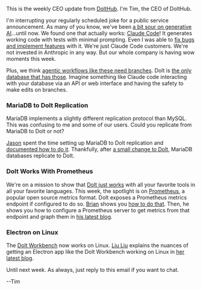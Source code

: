 This is the weekly CEO update from [DoltHub](https://www.dolthub.com/). I'm Tim, the CEO of DoltHub. 

I'm interrupting your regularly scheduled joke for a public service announcement. As many of you know, we've been [a bit sour on generative AI](https://www.dolthub.com/blog/2025-04-23-coding-agents-suck-too/)...until now. We found one that actually works: [Claude Code](https://www.anthropic.com/claude-code)! It generates working code with tests with minimal prompting. Even I was able to [fix bugs and implement features](https://github.com/dolthub/dolt/pulls?q=is%3Apr+is%3Aclosed+author%3Atimsehn) with it. We're just Claude Code customers. We're not invested in Anthropic in any way. But our whole company is having wow moments this week. 

Plus, we think [agentic workflows like these need branches](https://www.dolthub.com/blog/2025-03-17-dolt-agentic-workflows/). Dolt is [the only database that has those](https://www.dolthub.com/blog/2024-09-18-database-branches/). Imagine something like Claude code interacting with your database via an API or web interface and having the safety to make edits on branches.

### MariaDB to Dolt Replication

MariaDB implements a slightly different replication protocol than MySQL. This was confusing to me and some of our users. Could you replicate from MariaDB to Dolt or not? 

[Jason](https://www.dolthub.com/team#jason) spent the time setting up MariaDB to Dolt replication and [documented how to do it](https://www.dolthub.com/blog/2025-05-28-mariadb-to-dolt-replication/). Thankfully, after [a small change to Dolt](https://github.com/dolthub/dolt/pull/9254), MariaDB databases replicate to Dolt.

### Dolt Works With Prometheus

We're on a mission to show that [Dolt just works](https://docs.dolthub.com/guides/dolt-tested-apps) with all your favorite tools in all your favorite languages. This week, the spotlight is on [Prometheus](https://prometheus.io/), a popular open source metrics format. Dolt exposes a Prometheus metrics endpoint if configured to do so. [Brian](https://www.dolthub.com/team#brian) shows you [how to do that](https://www.dolthub.com/blog/2025-05-27-prometheus-works-with-dolt/). Then, he shows you how to configure a Prometheus server to get metrics from that endpoint and graph them in [his latest blog](https://www.dolthub.com/blog/2025-05-27-prometheus-works-with-dolt/).

### Electron on Linux

The [Dolt Workbench](https://github.com/dolthub/dolt-workbench) now works on Linux. [Liu Liu](https://www.dolthub.com/team#liuliu) explains the nuances of getting an Electron app like the Dolt Workbench working on Linux in [her latest blog](https://www.dolthub.com/blog/2025-05-29-building-a-linux-electron-app/).

Until next week. As always, just reply to this email if you want to chat.

--Tim